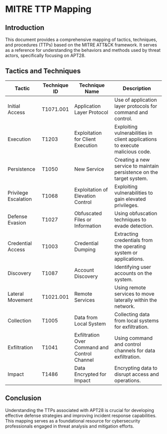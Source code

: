 # MITRE TTP Mapping

## Introduction
This document provides a comprehensive mapping of tactics, techniques, and procedures (TTPs) based on the MITRE ATT&CK framework. It serves as a reference for understanding the behaviors and methods used by threat actors, specifically focusing on APT28.

## Tactics and Techniques

| Tactic                | Technique ID | Technique Name                     | Description                                                                 |
|-----------------------|--------------|------------------------------------|-----------------------------------------------------------------------------|
| Initial Access        | T1071.001    | Application Layer Protocol         | Use of application layer protocols for command and control.                |
| Execution             | T1203        | Exploitation for Client Execution  | Exploiting vulnerabilities in client applications to execute malicious code.|
| Persistence           | T1050        | New Service                        | Creating a new service to maintain persistence on the target system.       |
| Privilege Escalation  | T1068        | Exploitation of Elevation Control  | Exploiting vulnerabilities to gain elevated privileges.                     |
| Defense Evasion       | T1027        | Obfuscated Files or Information    | Using obfuscation techniques to evade detection.                           |
| Credential Access     | T1003        | Credential Dumping                 | Extracting credentials from the operating system or applications.          |
| Discovery             | T1087        | Account Discovery                   | Identifying user accounts on the system.                                   |
| Lateral Movement      | T1021.001    | Remote Services                     | Using remote services to move laterally within the network.               |
| Collection            | T1005        | Data from Local System             | Collecting data from local systems for exfiltration.                      |
| Exfiltration          | T1041        | Exfiltration Over Command and Control Channel | Using command and control channels for data exfiltration.                 |
| Impact                | T1486        | Data Encrypted for Impact          | Encrypting data to disrupt access and operations.                          |

## Conclusion
Understanding the TTPs associated with APT28 is crucial for developing effective defense strategies and improving incident response capabilities. This mapping serves as a foundational resource for cybersecurity professionals engaged in threat analysis and mitigation efforts.